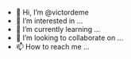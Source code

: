 - 👋 Hi, I’m @victordeme
- 👀 I’m interested in ...
- 🌱 I’m currently learning ...
- 💞️ I’m looking to collaborate on ...
- 📫 How to reach me ...

<!---
victordeme/victordeme is a ✨ special ✨ repository because its `README.md` (this file) appears on your GitHub profile.
You can click the Preview link to take a look at your changes.
--->
